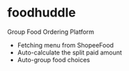 # foodhuddle
Group Food Ordering Platform <br>
- Fetching menu from ShopeeFood
- Auto-calculate the split paid amount
- Auto-group food choices

